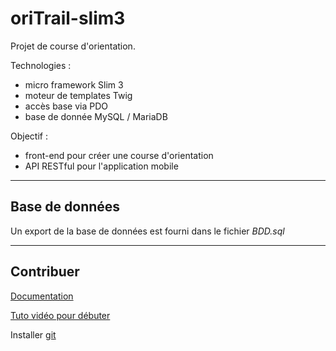# oriTrail-slim3
Projet de course d'orientation.

Technologies :
- micro framework Slim 3
- moteur de templates Twig
- accès base via PDO
- base de donnée MySQL / MariaDB

Objectif :
- front-end pour créer une course d'orientation
- API RESTful pour l'application mobile

----
## Base de données
Un export de la base de données est fourni dans le fichier *BDD.sql*

----
## Contribuer
[Documentation](https://www.slimframework.com/docs/)

[Tuto vidéo pour débuter](https://www.grafikart.fr/tutoriels/php/slim-framework-831)

Installer [git](https://git-scm.com/)
